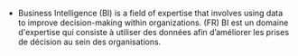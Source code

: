 
- Business Intelligence (BI) is a field of expertise that involves using data to improve decision-making within organizations. (FR) BI est un domaine d'expertise qui consiste à utiliser des données afin d’améliorer les prises de décision au sein des organisations. 
